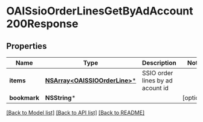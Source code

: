 # OAISsioOrderLinesGetByAdAccount200Response

## Properties
Name | Type | Description | Notes
------------ | ------------- | ------------- | -------------
**items** | [**NSArray&lt;OAISSIOOrderLine&gt;***](OAISSIOOrderLine.md) | SSIO order lines by ad acount id | 
**bookmark** | **NSString*** |  | [optional] 

[[Back to Model list]](../README.md#documentation-for-models) [[Back to API list]](../README.md#documentation-for-api-endpoints) [[Back to README]](../README.md)


